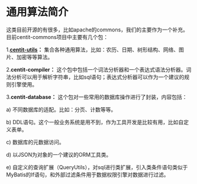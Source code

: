 # 通用算法简介

这类目前开源的有很多，比如apache的commons，我们的主要作为一个补充。目前centit-commons项目中主要有几个包：

1.[**centit-utils**](/centit-commons/centit-utils.md)**：** 集合各种通用算法，比如：农历、日期、树形结构、网络、图片、加密等等算法。

2.**centit-compiler：** 这个包中包括一个词法分析器和一个表达式语法分析器。词法分析可以用于解析字符串，比如sql语句；表达式分析器可以作为一个建议的规则引擎使用。

3.**centit-database：** 这个包对一些常用的数据库操作进行了封装，内容包括：

a\) 不同数据库的适配。比如：分页、计数等等。

b\) DDL语句。这个一般业务系统是用不到，作为工具开发是比较有用，比如自定义表单。

c\) 数据库的元数据访问。

d\) 以JSON为对象的一个建议的ORM工具类。

e\) 自定义的查询扩展（QueryUtils），对sql进行类扩展，引入类条件语句类似于MyBatis的If语句，和外部过滤条件用于数据权限引擎对数据进行过滤。

